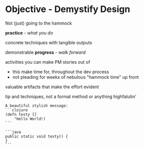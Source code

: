 # Objective - Demystify Design

Not (just) going to the hammock

**practice** - _what you do_

concrete techniques with tangible outputs

demonstrable **progress** - _walk forward_

activities you can make PM stories out of

- this make time for, throughout the dev process
- not pleading for weeks of nebulous "hammock time" up front

valuable artifacts that make the effort evident

tip and techniques, not a formal method or anything highfalutin'


~~~admonish warning
A beautiful stylish message:
```clojure
(defn testy []
    "Hello World!)
```

```java
public static void testy() {
}
```
~~~

